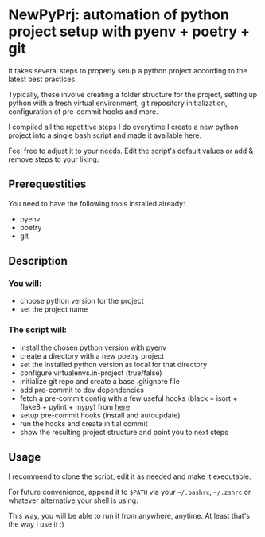 # NewPyPrj: automation of python project setup with pyenv + poetry + git

It takes several steps to properly setup a python project according to the latest best practices. 

Typically, these involve creating a folder structure for the project, setting up python with a fresh virtual environment, git repository initialization, configuration of pre-commit hooks and more.  

I compiled all the repetitive steps I do everytime I create a new python project into a single bash script and made it available here.

Feel free to adjust it to your needs. Edit the script's default values or add & remove steps to your liking.


## Prerequestities

You need to have the following tools installed already:
* pyenv
* poetry
* git 


## Description

### You will:
* choose python version for the project
* set the project name

### The script will:
* install the chosen python version with pyenv
* create a directory with a new poetry project 
* set the installed python version as local for that directory
* configure virtualenvs.in-project (true/false)
* initialize git repo and create a base .gitignore file
* add pre-commit to dev dependencies
* fetch a pre-commit config with a few useful hooks (black + isort + flake8 + pylint + mypy) from [here](https://github.com/kuchynkm/pre-commit-hooks-template.git)
* setup pre-commit hooks (install and autoupdate)
* run the hooks and create initial commit
* show the resulting project structure and point you to next steps


## Usage
I recommend to clone the script, edit it as needed and make it executable.

For future convenience, append it to `$PATH` via your `~/.bashrc`, `~/.zshrc` or 
whatever alternative your shell is using.

This way, you will be able to run it from anywhere, anytime. At least that's the way I use it :)
